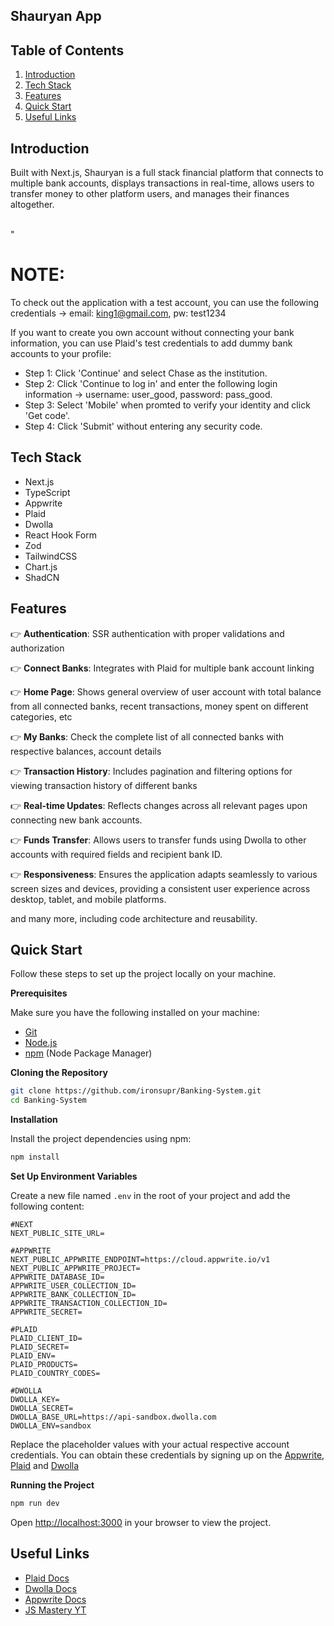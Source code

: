 ## Shauryan App

## <a name="table">Table of Contents</a>

1. [Introduction](#introduction)
2. [Tech Stack](#tech-stack)
3. [Features](#features)
4. [Quick Start](#quick-start)
5. [Useful Links](#useful-links)

## <a name="introduction">Introduction</a>

Built with Next.js, Shauryan is a full stack financial platform that connects to multiple bank accounts, displays transactions in real-time, allows users to transfer money to other platform users, and manages their finances altogether.

<!-- Active URL: [foti-banking-app.vercel.app](foti-banking-app.vercel.app) -->

<br/>
"
<!-- <img src='https://github.com/fotinh0/foti-banking-app/assets/67170897/b7af02ab-5383-45f9-bd11-d1b164a38240' width="800px"> -->

<br/>

# NOTE:

To check out the application with a test account, you can use the following credentials -> email: king1@gmail.com, pw: test1234

If you want to create you own account without connecting your bank information, you can use Plaid's test credentials to add dummy bank accounts to your profile: 
- Step 1: Click 'Continue' and select Chase as the institution.
- Step 2: Click 'Continue to log in' and enter the following login information -> username: user_good, password: pass_good. 
- Step 3: Select 'Mobile' when promted to verify your identity and click 'Get code'.
- Step 4: Click 'Submit' without entering any security code. 

## <a name="tech-stack">Tech Stack</a>

- Next.js
- TypeScript
- Appwrite
- Plaid
- Dwolla
- React Hook Form
- Zod
- TailwindCSS
- Chart.js
- ShadCN

## <a name="features">Features</a>

👉 **Authentication**: SSR authentication with proper validations and authorization

👉 **Connect Banks**: Integrates with Plaid for multiple bank account linking

👉 **Home Page**: Shows general overview of user account with total balance from all connected banks, recent transactions, money spent on different categories, etc

👉 **My Banks**: Check the complete list of all connected banks with respective balances, account details

👉 **Transaction History**: Includes pagination and filtering options for viewing transaction history of different banks

👉 **Real-time Updates**: Reflects changes across all relevant pages upon connecting new bank accounts.

👉 **Funds Transfer**: Allows users to transfer funds using Dwolla to other accounts with required fields and recipient bank ID.

👉 **Responsiveness**: Ensures the application adapts seamlessly to various screen sizes and devices, providing a consistent user experience across desktop, tablet, and mobile platforms.

and many more, including code architecture and reusability.

## <a name="quick-start">Quick Start</a>

Follow these steps to set up the project locally on your machine.

**Prerequisites**

Make sure you have the following installed on your machine:

- [Git](https://git-scm.com/)
- [Node.js](https://nodejs.org/en)
- [npm](https://www.npmjs.com/) (Node Package Manager)

**Cloning the Repository**

```bash
git clone https://github.com/ironsupr/Banking-System.git
cd Banking-System
```

**Installation**

Install the project dependencies using npm:

```bash
npm install
```

**Set Up Environment Variables**

Create a new file named `.env` in the root of your project and add the following content:

```env
#NEXT
NEXT_PUBLIC_SITE_URL=

#APPWRITE
NEXT_PUBLIC_APPWRITE_ENDPOINT=https://cloud.appwrite.io/v1
NEXT_PUBLIC_APPWRITE_PROJECT=
APPWRITE_DATABASE_ID=
APPWRITE_USER_COLLECTION_ID=
APPWRITE_BANK_COLLECTION_ID=
APPWRITE_TRANSACTION_COLLECTION_ID=
APPWRITE_SECRET=

#PLAID
PLAID_CLIENT_ID=
PLAID_SECRET=
PLAID_ENV=
PLAID_PRODUCTS=
PLAID_COUNTRY_CODES=

#DWOLLA
DWOLLA_KEY=
DWOLLA_SECRET=
DWOLLA_BASE_URL=https://api-sandbox.dwolla.com
DWOLLA_ENV=sandbox

```

Replace the placeholder values with your actual respective account credentials. You can obtain these credentials by signing up on the [Appwrite](https://appwrite.io/?utm_source=youtube&utm_content=reactnative&ref=JSmastery), [Plaid](https://plaid.com/) and [Dwolla](https://www.dwolla.com/)

**Running the Project**

```bash
npm run dev
```

Open [http://localhost:3000](http://localhost:3000) in your browser to view the project.

## <a name="useful-links">Useful Links

- [Plaid Docs](https://plaid.com/docs/quickstart/)
- [Dwolla Docs](https://developers.dwolla.com/docs)
- [Appwrite Docs](https://appwrite.io/docs)
- [JS Mastery YT](https://www.youtube.com/c/javascriptmastery)

